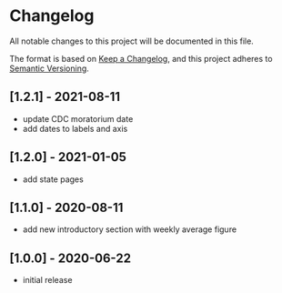 # Changelog

All notable changes to this project will be documented in this file.

The format is based on [Keep a Changelog](https://keepachangelog.com/en/1.0.0/),
and this project adheres to [Semantic Versioning](https://semver.org/spec/v2.0.0.html).

## [1.2.1] - 2021-08-11

- update CDC moratorium date
- add dates to labels and axis

## [1.2.0] - 2021-01-05

- add state pages

## [1.1.0] - 2020-08-11

- add new introductory section with weekly average figure

## [1.0.0] - 2020-06-22

- initial release
